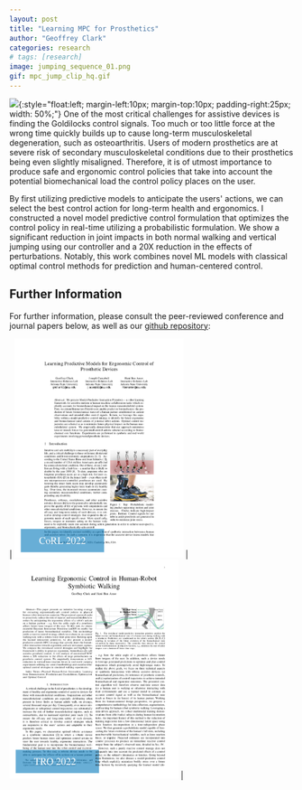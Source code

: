 ```yaml
---
layout: post
title: "Learning MPC for Prosthetics"
author: "Geoffrey Clark"
categories: research
# tags: [research]
image: jumping_sequence_01.png
gif: mpc_jump_clip_hq.gif
---
```


![](assets/img/mpc_jump_clip_hq.gif){:style="float:left; margin-left:10px; margin-top:10px; padding-right:25px; width: 50%;"} 
One of the most critical challenges for assistive devices is finding the Goldilocks control signals. Too much or too little force at the wrong time quickly builds up to cause long-term musculoskeletal degeneration, such as osteoarthritis. Users of modern prosthetics are at severe risk of secondary musculoskeletal conditions due to their prosthetics being even slightly misaligned. Therefore, it is of utmost importance to produce safe and ergonomic control policies that take into account the potential biomechanical load the control policy places on the user.

By first utilizing predictive models to anticipate the users' actions, we can select the best control action for long-term health and ergonomics. I constructed a novel model predictive control formulation that optimizes the control policy in real-time utilizing a probabilistic formulation. We show a significant reduction in joint impacts in both normal walking and vertical jumping using our controller and a 20X reduction in the effects of perturbations.
Notably, this work combines novel ML models with classical optimal control methods for prediction and human-centered control.

## Further Information
For further information, please consult the peer-reviewed conference and journal papers below, as well as our [github repository](https://github.com/ir-lab/intprim):

| <a href="https://arxiv.org/pdf/2011.07005.pdf" target="_blank"><img src="/assets/img/CoRL2020.png" alt="drawing" width="300"/></a> | <a href="https://ieeexplore.ieee.org/stamp/stamp.jsp?tp=&arnumber=9911994" target="_blank"><img src="/assets/img/TRO2022.png" alt="drawing" width="300"/></a> |


